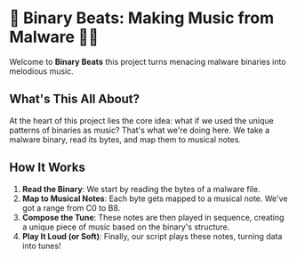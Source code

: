 # 🎵 Binary Beats: Making Music from Malware 🦠🎶

Welcome to **Binary Beats** this project turns menacing malware binaries into melodious music. 

## What's This All About?

At the heart of this project lies the core idea: what if we used the unique patterns of binaries as music? That's what we're doing here. We take a malware binary, read its bytes, and map them to musical notes.

## How It Works

1. **Read the Binary**: We start by reading the bytes of a malware file.
2. **Map to Musical Notes**: Each byte gets mapped to a musical note. We've got a range from C0 to B8.
3. **Compose the Tune**: These notes are then played in sequence, creating a unique piece of music based on the binary's structure.
4. **Play It Loud (or Soft)**: Finally, our script plays these notes, turning data into tunes!
